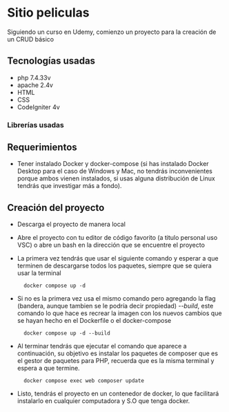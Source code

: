 # Sitio peliculas
Siguiendo un curso en Udemy, comienzo un proyecto para la creación de un CRUD básico

## Tecnologías usadas
- php 7.4.33v
- apache 2.4v
- HTML
- CSS
- CodeIgniter 4v
### Librerías usadas

## Requerimientos
- Tener instalado Docker y docker-compose (si has instalado Docker Desktop para el caso de Windows y Mac, no tendrás inconvenientes porque ambos vienen instalados, si usas alguna distribución de Linux tendrás que investigar más a fondo).

## Creación del proyecto
- Descarga el proyecto de manera local
- Abre el proyecto con tu editor de código favorito (a titulo personal uso VSC) o abre un bash en la dirección que se encuentre el proyecto
- La primera vez tendrás que usar el siguiente comando y esperar a que terminen de descargarse todos los paquetes, siempre que se quiera usar la terminal
  ```Docker
    docker compose up -d
  ```
   
- Si no es la primera vez usa el mismo comando pero agregando la flag (bandera, aunque tambien se le podría decir propiedad) *--build*, este comando lo que hace es recrear la imagen con los nuevos cambios que se hayan hecho en el Dockerfile o el docker-compose
  ```Docker
    docker compose up -d --build
  ```
- Al terminar tendrás que ejecutar el comando que aparece a continuación, su objetivo es instalar los paquetes de composer que es el gestor de paquetes para PHP, recuerda que es la misma terminal y espera a que termine.
  ```Docker
    docker compose exec web composer update
  ```
- Listo, tendrás el proyecto en un contenedor de docker, lo que facilitará instalarlo en cualquier computadora y S.O que tenga docker.
